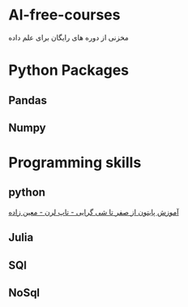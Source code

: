 # AI-free-courses
مخزنی از دوره های رایگان برای علم داده
# Python Packages

## Pandas

## Numpy


# Programming skills

## python
[آموزش پایتون از صفر تا شی گرایی - تاپ لرن - معین زاده](https://toplearn.com/courses/windows/%D8%A2%D9%85%D9%88%D8%B2%D8%B4-%D9%BE%D8%A7%DB%8C%D8%AA%D9%88%D9%86-%D8%A7%D8%B2-%D8%B5%D9%81%D8%B1-%D8%AA%D8%A7-%D8%B4%DB%8C%D8%A1-%DA%AF%D8%B1%D8%A7%DB%8C%DB%8C)
## Julia

## SQl

## NoSql


